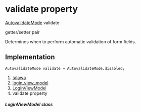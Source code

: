 
<div>

# validate property

</div>


[AutovalidateMode](https://api.flutter.dev/flutter/widgets/AutovalidateMode.html)
validate


getter/setter pair




Determines when to perform automatic validation of form fields.



## Implementation

``` language-dart
AutovalidateMode validate = AutovalidateMode.disabled;
```







1.  [talawa](../../index.md)
2.  [login_view_model](../../view_model_pre_auth_view_models_login_view_model/)
3.  [LoginViewModel](../../view_model_pre_auth_view_models_login_view_model/LoginViewModel-class.md)
4.  validate property

##### LoginViewModel class







